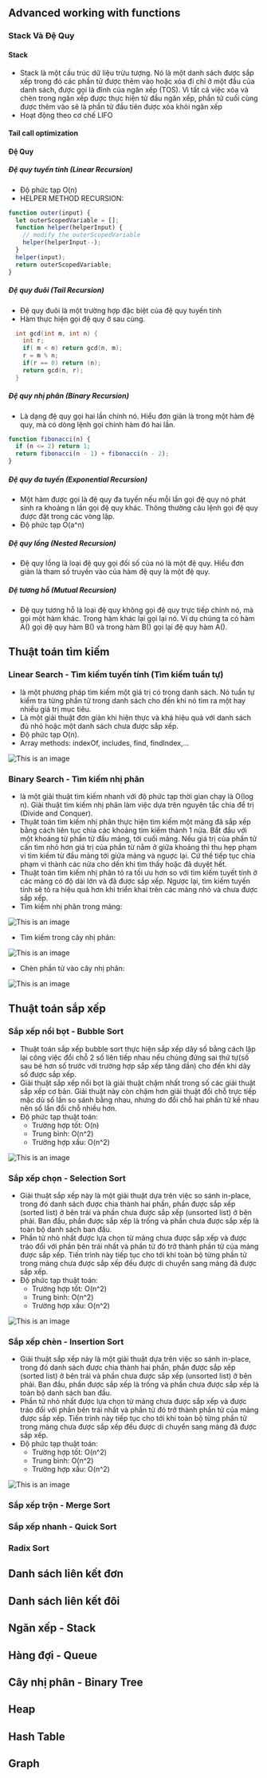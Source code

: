 ## Advanced working with functions

### Stack Và Đệ Quy
#### Stack
- Stack là một cấu trúc dữ liệu trừu tượng. Nó là một danh sách được sắp xếp trong đó các phần tử được thêm vào hoặc xóa đi chỉ ở một đầu của danh sách, được gọi là đỉnh của ngăn xếp (TOS). Vì tất cả việc xóa và chèn trong ngăn xếp được thực hiện từ đầu ngăn xếp, phần tử cuối cùng được thêm vào sẽ là phần tử đầu tiên được xóa khỏi ngăn xếp
- Hoạt động theo cơ chế LIFO
#### Tail call optimization
#### Đệ Quy
##### Đệ quy tuyến tính (Linear Recursion)
- Độ phức tạp O(n)
- HELPER METHOD RECURSION:
```js
function outer(input) {
  let outerScopedVariable = [];
  function helper(helperInput) {
    // modify the outerScopedVariable
    helper(helperInput--);
  }
  helper(input);
  return outerScopedVariable;
}
```
##### Đệ quy đuôi (Tail Recursion)
- Đệ quy đuôi là một trường hợp đặc biệt của đệ quy tuyến tính
- Hàm thực hiện gọi đệ quy ở sau cùng.
```c++
  int gcd(int m, int n) {
    int r;
    if( m < n) return gcd(n, m);
    r = m % n;
    if(r == 0) return (n);
    return gcd(n, r);
  }
```
##### Đệ quy nhị phân (Binary Recursion)
- Là dạng đệ quy gọi hai lần chính nó. Hiểu đơn giản là trong một hàm đệ quy, mà có dòng lệnh gọi chính hàm đó hai lần.
```js
function fibonacci(n) {
  if (n <= 2) return 1;
  return fibonacci(n - 1) + fibonacci(n - 2);
}
```
##### Đệ quy đa tuyến (Exponential Recursion)
- Một hàm được gọi là đệ quy đa tuyến nếu mỗi lần gọi đệ quy nó phát sinh ra khoảng n lần gọi đệ quy khác. Thông thường câu lệnh gọi đệ quy được đặt trong các vòng lặp.
- Độ phức tạp O(a^n)
##### Đệ quy lồng (Nested Recursion)
- Đệ quy lồng là loại đệ quy gọi đối số của nó là một đệ quy. Hiểu đơn giản là tham số truyền vào của hàm đệ quy là một đệ quy.
##### Đệ tương hỗ (Mutual Recursion)
- Đệ quy tương hỗ là loại đệ quy không gọi đệ quy trực tiếp chính nó, mà gọi một hàm khác. Trong hàm khác lại gọi lại nó. Ví dụ chúng ta có hàm A() gọi đệ quy hàm B() và trong hàm B() gọi lại đệ quy hàm A().
## Thuật toán tìm kiếm
### Linear Search - Tìm kiếm tuyến tính (Tìm kiếm tuần tự)
- là một phương pháp tìm kiếm một giá trị có trong danh sách. Nó tuần tự kiểm tra từng phần tử trong danh sách cho đến khi nó tìm ra một hay nhiều giá trị mục tiêu.
- Là một giải thuật đơn giản khi hiện thực và khá hiệu quả với danh sách đủ nhỏ hoặc một danh sách chưa được sắp xếp.
- Độ phức tạp O(n).
- Array methods: indexOf, includes, find, findIndex,...

![This is an image](https://raw.githubusercontent.com/hieuvu98/clean-code/8ce0e58ed3dafbed1101669bf3caa64326bef0b9/images/linear-search-algorithm.gif)

### Binary Search - Tìm kiếm nhị phân
- là một giải thuật tìm kiếm nhanh với độ phức tạp thời gian chạy là Ο(log n). Giải thuật tìm kiếm nhị phân làm việc dựa trên nguyên tắc chia để trị (Divide and Conquer).
- Thụât toán tìm kiếm nhị phân thực hiện tìm kiếm một mảng đã sắp xếp bằng cách liên tục chia các khoảng tìm kiếm thành 1 nửa. Bắt đầu với một khoảng từ phần tử đầu mảng, tới cuối mảng. Nếu giá trị của phần tử cần tìm nhỏ hơn giá trị của phần từ nằm ở giữa khoảng thì thu hẹp phạm vi tìm kiếm từ đầu mảng tới giửa mảng và nguợc lại. Cứ thế tiếp tục chia phạm vi thành các nửa cho dến khi tìm thấy hoặc đã duyệt hết.
- Thuật toán tìm kiếm nhị phân tỏ ra tối ưu hơn so với tìm kiếm tuyết tính ở các mảng có độ dài lớn và đã được sắp xếp. Ngược lại, tìm kiếm tuyến tính sẽ tỏ ra hiệu quả hơn khi triển khai trên các mảng nhỏ và chưa được sắp xếp.
- Tìm kiếm nhị phân trong mảng:

![This is an image](https://raw.githubusercontent.com/hieuvu98/clean-code/main/images/binary-and-linear-search-animations.gif)

- Tìm kiếm trong cây nhị phân:

![This is an image](https://raw.githubusercontent.com/hieuvu98/clean-code/main/images/binary-search-tree-sorted-array-animation.gif)

- Chèn phần tử vào cây nhị phân:

![This is an image](https://raw.githubusercontent.com/hieuvu98/clean-code/main/images/binary-search-tree-insertion-animation.gif)


## Thuật toán sắp xếp
### Sắp xếp nổi bọt - Bubble Sort
- Thuật toán sắp xếp bubble sort thực hiện sắp xếp dãy số bằng cách lặp lại công việc đổi chỗ 2 số liên tiếp nhau nếu chúng đứng sai thứ tự(số sau bé hơn số trước với trường hợp sắp xếp tăng dần) cho đến khi dãy số được sắp xếp.
- Giải thuật sắp xếp nổi bọt là giải thuật chậm nhất trong số các giải thuật sắp xếp cơ bản. Giải thuật này còn chậm hơn giải thuật đổi chỗ trực tiếp mặc dù số lần so sánh bằng nhau, nhưng do đổi chỗ hai phần tử kề nhau nên số lần đổi chỗ nhiều hơn.
- Độ phức tạp thuật toán:
  - Trường hợp tốt: O(n)
  - Trung bình: O(n^2)
  - Trường hợp xấu: O(n^2)

![This is an image](https://raw.githubusercontent.com/hieuvu98/clean-code/main/images/bubble-sort-visualization.gif)
### Sắp xếp chọn - Selection Sort
- Giải thuật sắp xếp này là một giải thuật dựa trên việc so sánh in-place, trong đó danh sách được chia thành hai phần, phần được sắp xếp (sorted list) ở bên trái và phần chưa được sắp xếp (unsorted list) ở bên phải. Ban đầu, phần được sắp xếp là trống và phần chưa được sắp xếp là toàn bộ danh sách ban đầu.
- Phần tử nhỏ nhất được lựa chọn từ mảng chưa được sắp xếp và được tráo đổi với phần bên trái nhất và phần tử đó trở thành phần tử của mảng được sắp xếp. Tiến trình này tiếp tục cho tới khi toàn bộ từng phần tử trong mảng chưa được sắp xếp đều được di chuyển sang mảng đã được sắp xếp.
- Độ phức tạp thuật toán:
  - Trường hợp tốt: O(n^2)
  - Trung bình: O(n^2)
  - Trường hợp xấu: O(n^2)

![This is an image](https://raw.githubusercontent.com/hieuvu98/clean-code/main/images/selection-soft-gif.gif)
### Sắp xếp chèn - Insertion Sort

- Giải thuật sắp xếp này là một giải thuật dựa trên việc so sánh in-place, trong đó danh sách được chia thành hai phần, phần được sắp xếp (sorted list) ở bên trái và phần chưa được sắp xếp (unsorted list) ở bên phải. Ban đầu, phần được sắp xếp là trống và phần chưa được sắp xếp là toàn bộ danh sách ban đầu.
- Phần tử nhỏ nhất được lựa chọn từ mảng chưa được sắp xếp và được tráo đổi với phần bên trái nhất và phần tử đó trở thành phần tử của mảng được sắp xếp. Tiến trình này tiếp tục cho tới khi toàn bộ từng phần tử trong mảng chưa được sắp xếp đều được di chuyển sang mảng đã được sắp xếp.
- Độ phức tạp thuật toán:
  - Trường hợp tốt: O(n^2)
  - Trung bình: O(n^2)
  - Trường hợp xấu: O(n^2)

![This is an image](https://raw.githubusercontent.com/hieuvu98/clean-code/main/images/insertion-sort-gif.gif)

### Sắp xếp trộn - Merge Sort
### Sắp xếp nhanh - Quick Sort
### Radix Sort

## Danh sách liên kết đơn
## Danh sách liên kết đôi
## Ngăn xếp - Stack
## Hàng đợi - Queue
## Cây nhị phân - Binary Tree
## Heap
## Hash Table
## Graph